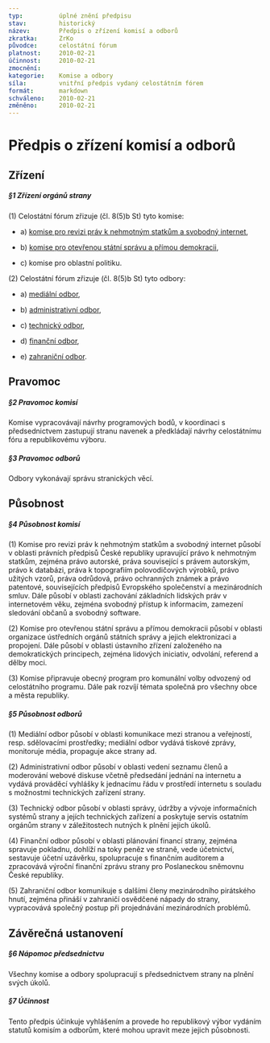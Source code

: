 ```yaml
---
typ:          úplné znění předpisu
stav:         historický
název:        Předpis o zřízení komisí a odborů
zkratka:      ZrKo
původce:      celostátní fórum
platnost:     2010-02-21
účinnost:     2010-02-21
zmocnění:     
kategorie:    Komise a odbory
síla:         vnitřní předpis vydaný celostátním fórem
formát:       markdown
schváleno:    2010-02-21
změněno:      2010-02-21
---
```

<!--# 21.02.2010 18:07 ![image alt text](image_0.png)[ ](http://www.pirati.cz/rules/zrko?rev=1266772060&do=diff)[rules:zrko](http://www.pirati.cz/rules/zrko?rev=1266772060) – vytvořeno Mgr. Bc. Jakub Michálek-->

# Předpis o zřízení komisí a odborů

## Zřízení

##### §1 Zřízení orgánů strany

(1) Celostátní fórum zřizuje (čl. 8(5)b St) tyto komise:

* a) [komise pro revizi práv k nehmotným statkům a svobodný internet](http://www.pirati.cz/kci/start),

* b) [komise pro otevřenou státní správu a přímou demokracii](http://www.pirati.cz/koss/start),

* c) komise pro oblastní politiku.

(2) Celostátní fórum zřizuje (čl. 8(5)b St) tyto odbory:

* a) [mediální odbor](http://www.pirati.cz/mo/start),

* b) [administrativní odbor](http://www.pirati.cz/ao/start),

* c) [technický odbor](http://www.pirati.cz/to/start),

* d) [finanční odbor](http://www.pirati.cz/fo/start),

* e) [zahraniční odbor](http://www.pirati.cz/zo/start).

## Pravomoc

##### §2 Pravomoc komisí

Komise vypracovávají návrhy programových bodů, v koordinaci s předsednictvem zastupují stranu navenek a předkládají návrhy celostátnímu fóru a republikovému výboru.

##### §3 Pravomoc odborů

Odbory vykonávají správu stranických věcí.

## Působnost

##### §4 Působnost komisí

(1) Komise pro revizi práv k nehmotným statkům a svobodný internet působí v oblasti právních předpisů České republiky upravující právo k nehmotným statkům, zejména právo autorské, práva související s právem autorským, právo k databázi, práva k topografiím polovodičových výrobků, právo užitých vzorů, práva odrůdová, právo ochranných známek a právo patentové, souvisejících předpisů Evropského společenství a mezinárodních smluv. Dále působí v oblasti zachování základních lidských práv v internetovém věku, zejména svobodný přístup k informacím, zamezení sledování občanů a svobodný software.

(2) Komise pro otevřenou státní správu a přímou demokracii působí v oblasti organizace ústředních orgánů státních správy a jejich elektronizaci a propojení. Dále působí v oblasti ústavního zřízení založeného na demokratických principech, zejména lidových iniciativ, odvolání, referend a dělby moci.

(3) Komise připravuje obecný program pro komunální volby odvozený od celostátního programu. Dále pak rozvíjí témata společná pro všechny obce a města republiky.

##### §5 Působnost odborů

(1) Mediální odbor působí v oblasti komunikace mezi stranou a veřejností, resp. sdělovacími prostředky; mediální odbor vydává tiskové zprávy, monitoruje média, propaguje akce strany ad.

(2) Administrativní odbor působí v oblasti vedení seznamu členů a moderování webové diskuse včetně předsedání jednání na internetu a vydává prováděcí vyhlášky k jednacímu řádu v prostředí internetu s souladu s možnostmi technických zařízení strany.

(3) Technický odbor působí v oblasti správy, údržby a vývoje informačních systémů strany a jejích technických zařízení a poskytuje servis ostatním orgánům strany v záležitostech nutných k plnění jejich úkolů.

(4) Finanční odbor působí v oblasti plánování financí strany, zejména spravuje pokladnu, dohlíží na toky peněz ve straně, vede účetnictví, sestavuje účetní uzávěrku, spolupracuje s finančním auditorem a zpracovává výroční finanční zprávu strany pro Poslaneckou sněmovnu České republiky.

(5) Zahraniční odbor komunikuje s dalšími členy mezinárodního pirátského hnutí, zejména přináší v zahraničí osvědčené nápady do strany, vypracovává společný postup při projednávání mezinárodních problémů.

## Závěrečná ustanovení

##### §6 Nápomoc předsednictvu

Všechny komise a odbory spolupracují s předsednictvem strany na plnění svých úkolů.

##### §7 Účinnost

Tento předpis účinkuje vyhlášením a provede ho republikový výbor vydáním statutů komisím a odborům, které mohou upravit meze jejich působnosti.

